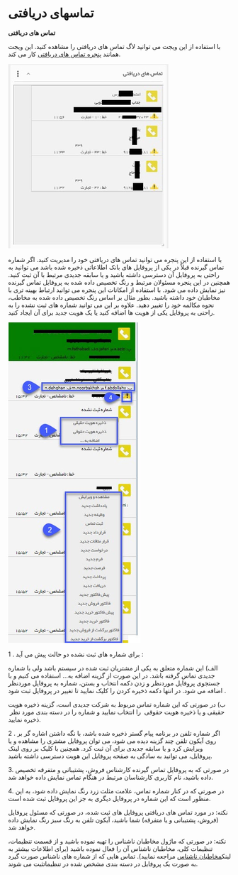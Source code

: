 # تماسهای دریافتی    

**تماس های دریافتی** 

با استفاده از این ویجت می توانید لاگ تماس های دریافتی را مشاهده کنید. این ویجت همانند [پنجره تماس های دریافتی](../ColorIDWindow.md) کار می کند.

![](Incomingcalls/Incomingcalls.jpg) 

با استفاده از این پنجره می توانید تماس های دریافتی خود را مدیریت کنید. اگر شماره تماس گیرنده قبلاً در یکی از پروفایل های بانک اطلاعاتی ذخیره شده باشد می توانید به راحتی به پروفایل آن دسترسی داشته باشید و یا سابقه جدیدی مرتبط با آن ثبت کنید. همچنین در این پنجره مسئولان مرتبط و رنگ تخصیص داده شده به پروفایل تماس گیرنده نیز نمایش داده می شود. با استفاده از امکانات این پنجره می توانید ارتباط بهینه تری با مخاطبان خود داشته باشید. بطور مثال بر اساس رنگ تخصیص داده شده به مخاطب، نحوه مکالمه خود را تغییر دهید. علاوه بر این می توانید شماره های ثبت نشده را به راحتی به پروفایل یکی از هویت ها اضافه کنید یا یک هویت جدید برای آن ایجاد کنید.

![](../CallerId.jpg)

1 . برای شماره های ثبت نشده دو حالت پیش می آید :

الف) این شماره متعلق به یکی از مشتریان ثبت شده در سیستم باشد ولی با شماره جدیدی تماس گرفته باشد. در این صورت از گزینه اضافه به... استفاده می کنیم و با جستجوی پروفایل موردنظر و زدن دکمه انتخاب و بستن، شماره به پروفایل موردنظر اضافه می شود. در انتها دکمه ذخیره کردن را کلیک نمایید تا تغییر در پروفایل ثبت شود .

ب) در صورتی که این شماره تماس مربوط به شرکت جدیدی است، گزینه ذخیره هویت حقیقی و یا ذخیره هویت حقوقی  را انتخاب نمایید و شماره را در دسته بندی مورد نظر  ذخیره نمایید.

2 . اگر شماره تلفن در برنامه پیام گستر ذخیره شده باشد، با نگه داشتن اشاره گر بر روی آیکون تلفن چند گزینه دیده می شود، می توان پروفایل مشتری را مشاهده و یا ویرایش کرد و یا سابقه جدیدی برای آن ثبت کرد. همچنین با کلیک بر روی لینک پروفایل، می توانید به سادگی به صفحه پروفایل این هویت دسترسی داشته باشید.

3\. در صورتی که به پروفایل تماس گیرنده کارشناس فروش، پشتیبانی و متفرقه تخصیص داده باشید، نام کاربری کارشناسان مرتبط در هنگام تماس نمایش داده خواهد شد.

4\. در صورتی که در کنار شماره تماس، علامت مثلث زرد رنگ نمایش داده شود، به این منظور است که این شماره در پروفایل دیگری به جز این پروفایل ثبت شده است.

نکته: در مورد تماس های دریافتی پروفایل های ثبت شده، در صورتی که مسئول پروفایل (فروش، پشتیبانی و یا متفرقه) شما باشید، آیکون تلفن به رنگ سبز رنگ نمایش داده خواهد شد.

نکته: در صورتی که ماژول مخاطبان ناشناس را تهیه نموده باشید و از قسمت تنظیمات، تنظیمات کلی، مخاطبان ناشناس آن را فعال نموده باشید (برای اطلاعات بیشتر به لینک[مخاطبان ناشناس](../Setting/TotalSetting/AnonymousAudience.md) مراجعه نمایید). تماس هایی که از شماره های ناشناس صورت گیرد به صورت یک پروفایل در دسته بندی مشخص شده در تنظیماتثبت می شوند.